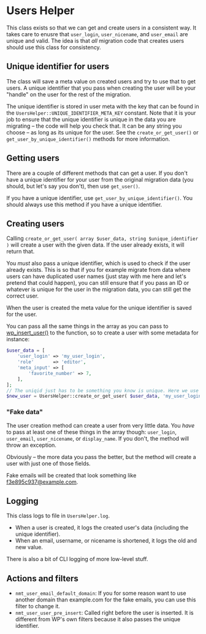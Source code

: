 # Users Helper
This class exists so that we can get and create users in a consistent way. It takes care to enusre that `user_login`, `user_nicename`, and `user_email` are unique and valid. The idea is that _all_ migration code that creates users should use this class for consistency.

## Unique identifier for users
The class will save a meta value on created users and try to use that to get users. A unique identifier that you pass when creating the user will be your "handle" on the user for the rest of the migration.

The unique identifier is stored in user meta with the key that can be found in the `UsersHelper::UNIQUE_IDENTIFIER_META_KEY` constant. Note that it is your job to ensure that the unique identifier is unique in the data you are migrating – the code will help you check that. It can be any string you choose – as long as its unique for the user. See the `create_or_get_user()` or `get_user_by_unique_identifier()` methods for more information.

## Getting users
There are a couple of different methods that can get a user. 
If you don't have a unique identifier for your user from the original migration data (you should, but let's say you don't), then use `get_user()`. 

If you have a unique identifier, use `get_user_by_unique_identifier()`. You should always use this method if you have a unique identifier.

## Creating users
Calling `create_or_get_user( array $user_data, string $unique_identifier )` will create a user with the given data. If the user already exists, it will return that. 

You *must* also pass a unique identifier, which is used to check if the user already exists. This is so that if you for example migrate from data where users can have duplicated user names (just stay with me here and let's pretend that could happen), you can still ensure that if you pass an ID or whatever is unique for the user in the migration data, you can still get the correct user.

When the user is created the meta value for the unique identifier is saved for the user.

You can pass all the same things in the array as you can pass to [wp_insert_user()](https://developer.wordpress.org/reference/functions/wp_insert_user) to the function, so to create a user with some metadata for instance:
    
```php
$user_data = [
    'user_login' => 'my_user_login',
    'role'       => 'editor',
    'meta_input' => [
        'favorite_number' => 7,
    ],
];
// The uniqid just has to be something you know is unique. Here we use the user_login.
$new_user = UsersHelper::create_or_get_user( $user_data, 'my_user_login' );
```

### "Fake data"
The user creation method can create a user from very little data. You *have* to pass at least one of these things in the array though: `user_login`, `user_email`, `user_nicename`, or `display_name`. If you don't, the method will throw an exception. 

Obviously – the more data you pass the better, but the method will create a user with just one of those fields. 

Fake emails will be created that look something like f3e895c937@example.com. 

## Logging
This class logs to file in `UsersHelper.log`.

* When a user is created, it logs the created user's data (including the unique identifier).
* When an email, username, or nicename is shortened, it logs the old and new value.

There is also a bit of CLI logging of more low-level stuff.

## Actions and filters
* `nmt_user_email_default_domain`: If you for some reason want to use another domain than example.com for the fake emails, you can use this filter to change it.
* `nmt_user_user_pre_insert`: Called right before the user is inserted. It is different from WP's own filters because it also passes the unique identifier.
